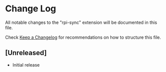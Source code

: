 # Change Log

All notable changes to the "rpi-sync" extension will be documented in this file.

Check [Keep a Changelog](http://keepachangelog.com/) for recommendations on how to structure this file.

## [Unreleased]

- Initial release